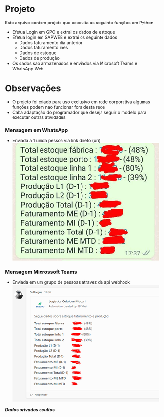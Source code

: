 # Projeto

Este arquivo contem projeto que execulta as seguinte funções em Python

- Efetua Login em GPO e extrai os dados de estoque <br>
- Efetua login em SAPWEB e extrai os seguinte dados <br>
	- Dados faturamento dia anterior <br>
	- Dados faturamento mes <br>
	- Dados de estoque <br>
	- Dados de produção <br>
- Os dados sao armazenados e enviados via Microsoft Teams e WhatsApp Web <br>


# Observações
- O projeto foi criado para uso exclusivo em rede corporativa algumas funções podem nao funcionar fora desta rede
- Caba adaptação do programador que deseja seguir o modelo para executar outras atividades

### Mensagem em WhatsApp
- Enviada a 1 unida pessoa via link direto (uri)
![](./img/whatsapp.png)
### Mensagem Microssoft Teams
- Enviada em um grupo de pessoas atravez da api webhook
![](./img/teams.png)


***Dados privados ocultos***

